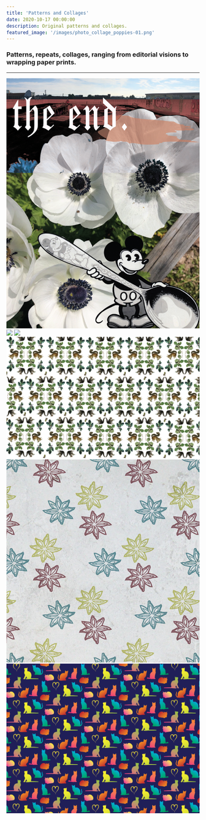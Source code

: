 ```yaml
---
title: 'Patterns and Collages'
date: 2020-10-17 00:00:00
description: Original patterns and collages.
featured_image: '/images/photo_collage_poppies-01.png'
---
```



### Patterns, repeats, collages, ranging from editorial visions to wrapping paper prints.

---

<div class="gallery" data-columns="3">
	<img src="/images/photo_collage_poppies-01.png">
	<img src="/images/radial_collage-01.png">
	<img src="/images/glitch-01.png">
	<img src="/images/squirrelwrappingpaper2.png">
	<img src="/images/star_anise_trio-01.png">
	<img src="/images/cats_pattern-01.png">

</div>
